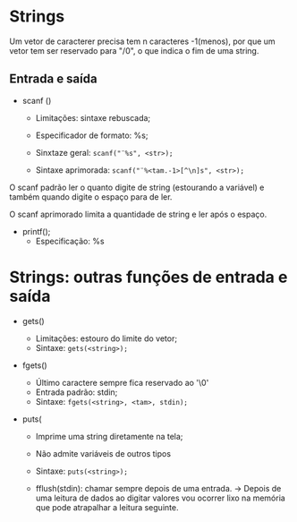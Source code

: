 # Strings

Um vetor de caracterer precisa tem n caracteres -1(menos), por que um vetor tem ser reservado para "/0", o que indica o fim de uma string.

## Entrada e saída
- scanf ()
  - Limitações: sintaxe rebuscada;
  - Especificador de formato: %s;
  - Sinxtaze geral:
    ``scanf("¨%s", <str>);``

  - Sintaxe aprimorada:
  ``scanf("¨%<tam.-1>[^\n]s", <str>);``

O scanf padrão ler o quanto digite de string (estourando a variável) e também quando digite o espaço para de ler.

O scanf aprimorado limita a quantidade de string e ler após o espaço.

- printf();
  - Especificação: %s


# Strings: outras funções de entrada e saída
- gets()
  - Limitações: estouro do limite do vetor;
  - Sintaxe:
    ``gets(<string>);``

- fgets()
  - Último caractere sempre fica reservado ao '\0'
  - Entrada padrão: stdin;
  - Sintaxe:
  ``fgets(<string>, <tam>, stdin);``

- puts(
   - Imprime uma string diretamente na tela;
   - Não admite variáveis de outros tipos
   - Sintaxe:
    ``puts(<string>);``

  - fflush(stdin): chamar sempre depois de uma entrada. -> Depois de uma leitura de dados ao digitar valores vou ocorrer lixo na memória que pode atrapalhar a leitura seguinte.